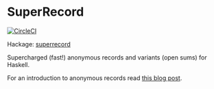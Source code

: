 # SuperRecord

[![CircleCI](https://circleci.com/gh/agrafix/superrecord.svg?style=svg)](https://circleci.com/gh/agrafix/superrecord)

Hackage: [superrecord](https://hackage.haskell.org/package/superrecord)

Supercharged (fast!) anonymous records and variants (open sums) for Haskell.

For an introduction to anonymous records read [this blog post](https://www.athiemann.net/2017/07/02/superrecord.html).
